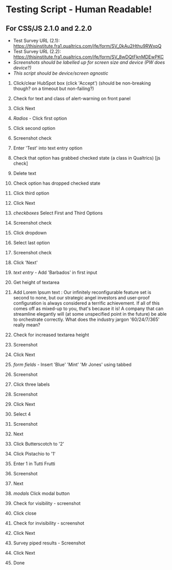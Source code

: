 # Testing Script - Human Readable!

## For CSS/JS 2.1.0 and 2.2.0

- Test Survey URL (2.1): https://thisinstitute.fra1.qualtrics.com/jfe/form/SV_0kAu2Hthu9RWxpQ
- Test Survey URL (2.2): https://thisinstitute.fra1.qualtrics.com/jfe/form/SV_8wDQtFknMDEwPKC
- _Screenshots should be labelled up for screen size and device (PW does device?)_
- _This script should be device/screen agnostic_

1. Click/clear HubSpot box (click 'Accept') (should be non-breaking though? on a timeout but non-failing?)

2. Check for text and class of alert-warning on front panel

3. Click Next

4. _Radios_ - Click first option

5. Click second option

6. Screenshot check

7. Enter 'Test' into text entry option

8. Check that option has grabbed checked state (a class in Qualtrics) [js check]

9. Delete text

10. Check option has dropped checked state

11. Click third option

12. Click Next

13. _checkboxes_ Select First and Third Options

14. Screenshot check

15. Click dropdown

16. Select last option

17. Screenshot check

18. Click 'Next'

19. _text entry_ - Add 'Barbados' in first input

20. Get height of textarea

21. Add Lorem Ipsum text : Our infinitely reconfigurable feature set is second to none, but our strategic angel investors and user-proof configuration is always considered a terrific achievement. If all of this comes off as mixed-up to you, that's because it is! A company that can streamline elegantly will (at some unspecified point in the future) be able to orchestrate correctly. What does the industry jargon '60/24/7/365' really mean? 

22. Check for increased textarea height

23. Screenshot 

24. Click Next

25. _form fields_ - Insert 'Blue' 'Mint' 'Mr Jones' using tabbed 

26. Screenshot

27. Click three labels

28. Screenshot

29. Click Next

30. Select 4

31. Screenshot

32. Next

33. Click Butterscotch to '2'

34. Click Pistachio to '1'

35. Enter 1 in Tutti Frutti

36. Screenshot

37. Next

38. _modals_ Click modal button

39. Check for visibility - screenshot

40. Click close

41. Check for invisibility - screenshot

42. Click Next

43. Survey piped results - Screenshot

44. Click Next

45. Done